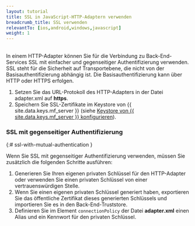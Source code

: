 ```yaml
---
layout: tutorial
title: SSL in JavaScript-HTTP-Adaptern verwenden
breadcrumb_title: SSL verwenden
relevantTo: [ios,android,windows,javascript]
weight: 1
---
```

<!-- NLS_CHARSET=UTF-8 -->
<br/>
In einem HTTP-Adapter können Sie für die Verbindung zu Back-End-Services SSL mit einfacher und gegenseitiger Authentifizierung verwenden.  
SSL steht für die Sicherheit auf Transportebene, die nicht von der Basisauthentifizierung abhängig ist. Die Basisauthentifizierung kann über HTTP oder HTTPS erfolgen.


1. Setzen Sie das URL-Protokoll des HTTP-Adapters in der Datei adapter.xml auf <b>https</b>.
2. Speichern Sie SSL-Zertifikate im Keystore von {{ site.data.keys.mf_server }} (siehe [Keystore von {{ site.data.keys.mf_server }} konfigurieren](../../../../authentication-and-security/configuring-the-mobilefirst-server-keystore/)). 

### SSL mit gegenseitiger Authentifizierung
{:# ssl-with-mutual-authentication }

Wenn Sie SSL mit gegenseitiger Authentifizierung verwenden, müssen Sie zusätzlich die folgenden Schritte ausführen:

1. Generieren Sie Ihren eigenen privaten Schlüssel für den HTTP-Adapter oder verwenden Sie einen privaten Schlüssel von einer vertrauenswürdigen Stelle.
2. Wenn Sie einen eigenen privaten Schlüssel generiert haben, exportieren Sie das öffentliche Zertifikat dieses generierten Schlüssels und importieren Sie es in den Back-End-Truststore.
3. Definieren Sie im Element `connectionPolicy` der Datei **adapter.xml** einen Alias und ein Kennwort für den privaten Schlüssel.  
